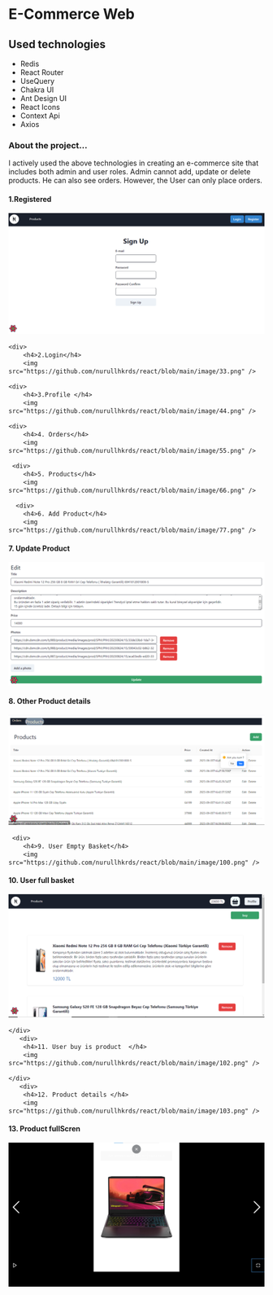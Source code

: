 # E-Commerce Web

<h2>Used technologies</h2>
<ul>
  <li>Redis</li>
  <li>React Router</li>
  <li>UseQuery</li>
  <li>Chakra UI</li>
  <li>Ant Design UI</li>
  <li>React Icons</li>
  <li>Context Api</li>
  <li>Axios</li>
</ul>
<h3>About the project...</h3>
<p>I actively used the above technologies in creating an e-commerce site that includes both admin and user roles. Admin cannot add, update or delete products. He can also see orders. However, the User can only place orders.</p>

<div>
  <div>
        <h4>1.Registered</h4>
        <img  src="https://github.com/nurullhkrds/react/blob/main/image/22.png" />
    
  </div>

    <div>
        <h4>2.Login</h4>
        <img  src="https://github.com/nurullhkrds/react/blob/main/image/33.png" />
    
  </div>

    <div>
        <h4>3.Profile </h4>
        <img  src="https://github.com/nurullhkrds/react/blob/main/image/44.png" />
    
  </div>

    <div>
        <h4>4. Orders</h4>
        <img  src="https://github.com/nurullhkrds/react/blob/main/image/55.png" />
    
  </div>

     <div>
        <h4>5. Products</h4>
        <img  src="https://github.com/nurullhkrds/react/blob/main/image/66.png" />
    
  </div>

      <div>
        <h4>6. Add Product</h4>
        <img  src="https://github.com/nurullhkrds/react/blob/main/image/77.png" />
    
  </div>

 <div>
        <h4>7. Update Product</h4>
        <img  src="https://github.com/nurullhkrds/react/blob/main/image/88.png" />
    
  </div>




   <div>
        <h4>8. Other Product details</h4>
        <img  src="https://github.com/nurullhkrds/react/blob/main/image/99.png" />
    
  </div>

     <div>
        <h4>9. User Empty Basket</h4>
        <img  src="https://github.com/nurullhkrds/react/blob/main/image/100.png" />
      
    
  </div>
       <div>
        <h4>10. User full basket </h4>
        <img  src="https://github.com/nurullhkrds/react/blob/main/image/101.png" />
      
    
  </div>

    </div>
       <div>
        <h4>11. User buy is product  </h4>
        <img  src="https://github.com/nurullhkrds/react/blob/main/image/102.png" />
      
    
  </div>


    </div>
       <div>
        <h4>12. Product details </h4>
        <img  src="https://github.com/nurullhkrds/react/blob/main/image/103.png" />
      
    
  </div>
      </div>
       <div>
        <h4>13. Product fullScren </h4>
        <img  src="https://github.com/nurullhkrds/react/blob/main/image/104.png" />
      
    
  </div>


 
</div>

